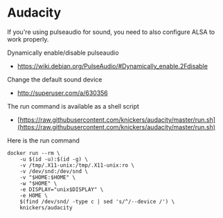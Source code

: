 # Audacity

If you're using pulseaudio for sound, you need to also configure ALSA to work properly.

Dynamically enable/disable pulseaudio
- https://wiki.debian.org/PulseAudio/#Dynamically_enable.2Fdisable

Change the default sound device
- http://superuser.com/a/630356

The run command is available as a shell script
- [https://raw.githubusercontent.com/knickers/audacity/master/run.sh](https://raw.githubusercontent.com/knickers/audacity/master/run.sh)

Here is the run command

	docker run --rm \
		-u $(id -u):$(id -g) \
		-v /tmp/.X11-unix:/tmp/.X11-unix:ro \
		-v /dev/snd:/dev/snd \
		-v "$HOME:$HOME" \
		-w "$HOME" \
		-e DISPLAY="unix$DISPLAY" \
		-e HOME \
		$(find /dev/snd/ -type c | sed 's/^/--device /') \
		knickers/audacity
